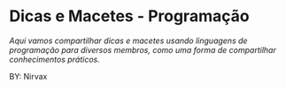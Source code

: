 # Dicas e Macetes - Programação
*Aqui vamos compartilhar dicas e macetes usando linguagens de programação para diversos membros, como uma forma de compartilhar conhecimentos práticos.*

BY: Nirvax

